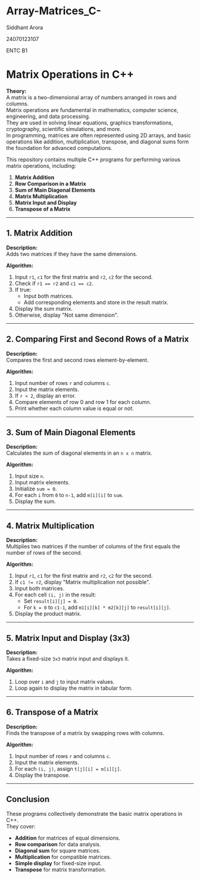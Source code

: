 # Array-Matrices_C-
Siddhant Arora 

24070123107 

ENTC B1

# Matrix Operations in C++

**Theory:**  
A matrix is a two-dimensional array of numbers arranged in rows and columns.  
Matrix operations are fundamental in mathematics, computer science, engineering, and data processing.  
They are used in solving linear equations, graphics transformations, cryptography, scientific simulations, and more.  
In programming, matrices are often represented using 2D arrays, and basic operations like addition, multiplication, transpose, and diagonal sums form the foundation for advanced computations.

This repository contains multiple C++ programs for performing various matrix operations, including:

1. **Matrix Addition**
2. **Row Comparison in a Matrix**
3. **Sum of Main Diagonal Elements**
4. **Matrix Multiplication**
5. **Matrix Input and Display**
6. **Transpose of a Matrix**

---

## 1. Matrix Addition

**Description:**  
Adds two matrices if they have the same dimensions.

**Algorithm:**
1. Input `r1`, `c1` for the first matrix and `r2`, `c2` for the second.
2. Check if `r1 == r2` and `c1 == c2`.
3. If true:
   - Input both matrices.
   - Add corresponding elements and store in the result matrix.
4. Display the sum matrix.
5. Otherwise, display "Not same dimension".

---

## 2. Comparing First and Second Rows of a Matrix

**Description:**  
Compares the first and second rows element-by-element.

**Algorithm:**
1. Input number of rows `r` and columns `c`.
2. Input the matrix elements.
3. If `r < 2`, display an error.
4. Compare elements of row 0 and row 1 for each column.
5. Print whether each column value is equal or not.

---

## 3. Sum of Main Diagonal Elements

**Description:**  
Calculates the sum of diagonal elements in an `n x n` matrix.

**Algorithm:**
1. Input size `n`.
2. Input matrix elements.
3. Initialize `sum = 0`.
4. For each `i` from `0` to `n-1`, add `m[i][i]` to `sum`.
5. Display the sum.

---

## 4. Matrix Multiplication

**Description:**  
Multiplies two matrices if the number of columns of the first equals the number of rows of the second.

**Algorithm:**
1. Input `r1`, `c1` for the first matrix and `r2`, `c2` for the second.
2. If `c1 != r2`, display "Matrix multiplication not possible".
3. Input both matrices.
4. For each cell `(i, j)` in the result:
   - Set `result[i][j] = 0`.
   - For `k = 0` to `c1-1`, add `m1[i][k] * m2[k][j]` to `result[i][j]`.
5. Display the product matrix.

---

## 5. Matrix Input and Display (3x3)

**Description:**  
Takes a fixed-size `3x3` matrix input and displays it.

**Algorithm:**
1. Loop over `i` and `j` to input matrix values.
2. Loop again to display the matrix in tabular form.

---

## 6. Transpose of a Matrix

**Description:**  
Finds the transpose of a matrix by swapping rows with columns.

**Algorithm:**
1. Input number of rows `r` and columns `c`.
2. Input the matrix elements.
3. For each `(i, j)`, assign `t[j][i] = m[i][j]`.
4. Display the transpose.

---

## Conclusion

These programs collectively demonstrate the basic matrix operations in C++.  
They cover:
- **Addition** for matrices of equal dimensions.
- **Row comparison** for data analysis.
- **Diagonal sum** for square matrices.
- **Multiplication** for compatible matrices.
- **Simple display** for fixed-size input.
- **Transpose** for matrix transformation.
